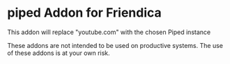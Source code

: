 piped Addon for Friendica
==========================

This addon will replace "youtube.com" with the chosen Piped instance

These addons are not intended to be used on productive systems. The use of these addons is at your own risk.
